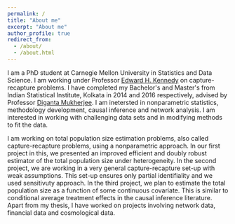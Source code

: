 ```yaml
---
permalink: /
title: "About me"
excerpt: "About me"
author_profile: true
redirect_from: 
  - /about/
  - /about.html
---
```

  
I am a PhD student at Carnegie Mellon University in Statistics and Data Science. I am working under Professor [Edward H. Kennedy](http://www.ehkennedy.com/) on capture-recapture problems. I have completed my Bachelor's and Master's from Indian Statistical Institute, Kolkata in 2014 and 2016 respectively, advised by Professor [Diganta Mukherjee](https://isi.irins.org/profile/111450). I am inetersted in nonparametric statistics, methodology development, causal inference and network analysis. I am interested in working with challenging data sets and in modifying methods to fit the data.

I am working on total population size estimation problems, also called capture-recapture problems, using a nonparametric approach. In our first project in this, we presented an improved efficient and doubly robust estimator of the total population size under heterogeneity. In the second project, we are working in a very general capture-recapture set-up with weak assumptions. This set-up ensures only partial identifiality and we used sensitivuty approach. In the third project, we plan to estimate the total population size as a function of some continuous covariate. This is similar to conditional average treatment effects in the causal inference literature. Apart from my thesis, I have worked on projects involving network data, financial data and cosmological data.
